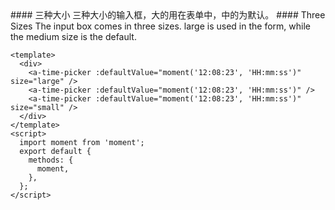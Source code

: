 <cn>
#### 三种大小
三种大小的输入框，大的用在表单中，中的为默认。
</cn>

<us>
#### Three Sizes
The input box comes in three sizes. large is used in the form, while the medium size is the default.
</us>

```tpl
<template>
  <div>
    <a-time-picker :defaultValue="moment('12:08:23', 'HH:mm:ss')" size="large" />
    <a-time-picker :defaultValue="moment('12:08:23', 'HH:mm:ss')" />
    <a-time-picker :defaultValue="moment('12:08:23', 'HH:mm:ss')" size="small" />
  </div>
</template>
<script>
  import moment from 'moment';
  export default {
    methods: {
      moment,
    },
  };
</script>
```
